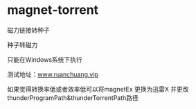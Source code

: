 # magnet-torrent
磁力链接转种子

种子转磁力

只能在Windows系统下执行


测试地址：www.ruanchuang.vip

如果觉得转换率低或者效率低可以将magnetEx 更换为迅雷X 并更改thunderProgramPath&thunderTorrentPath路径
